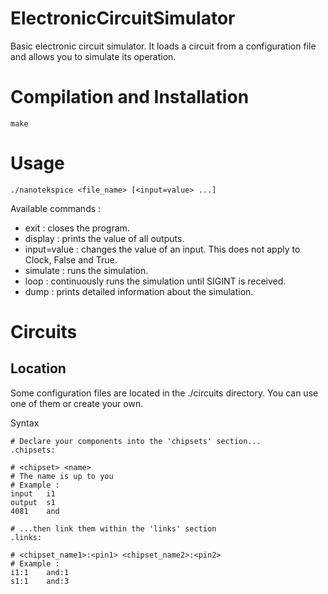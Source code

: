 # ElectronicCircuitSimulator

Basic electronic circuit simulator. It loads a circuit from a configuration file and allows you to simulate its operation.

# Compilation and Installation

```
make
```

# Usage

```
./nanotekspice <file_name> [<input=value> ...]
```
Available commands :

- exit : closes the program.
- display : prints the value of all outputs.
- input=value : changes the value of an input. This does not apply to Clock, False and True.
- simulate : runs the simulation.
- loop : continuously runs the simulation until SIGINT is received.
- dump : prints detailed information about the simulation.

# Circuits

## Location

Some configuration files are located in the ./circuits directory. You can use one of them or create your own.

Syntax
```
# Declare your components into the 'chipsets' section...
.chipsets:

# <chipset> <name>
# The name is up to you
# Example :
input   i1
output  s1
4081    and

# ...then link them within the 'links' section
.links:

# <chipset_name1>:<pin1> <chipset_name2>:<pin2>
# Example :
i1:1    and:1
s1:1    and:3
```

